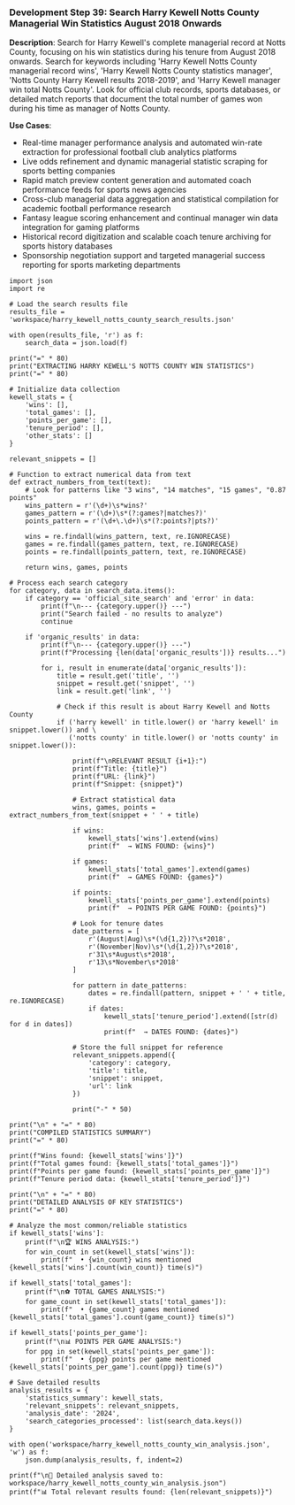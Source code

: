 ### Development Step 39: Search Harry Kewell Notts County Managerial Win Statistics August 2018 Onwards

**Description**: Search for Harry Kewell's complete managerial record at Notts County, focusing on his win statistics during his tenure from August 2018 onwards. Search for keywords including 'Harry Kewell Notts County managerial record wins', 'Harry Kewell Notts County statistics manager', 'Notts County Harry Kewell results 2018-2019', and 'Harry Kewell manager win total Notts County'. Look for official club records, sports databases, or detailed match reports that document the total number of games won during his time as manager of Notts County.

**Use Cases**:
- Real-time manager performance analysis and automated win-rate extraction for professional football club analytics platforms
- Live odds refinement and dynamic managerial statistic scraping for sports betting companies
- Rapid match preview content generation and automated coach performance feeds for sports news agencies
- Cross-club managerial data aggregation and statistical compilation for academic football performance research
- Fantasy league scoring enhancement and continual manager win data integration for gaming platforms
- Historical record digitization and scalable coach tenure archiving for sports history databases
- Sponsorship negotiation support and targeted managerial success reporting for sports marketing departments

```
import json
import re

# Load the search results file
results_file = 'workspace/harry_kewell_notts_county_search_results.json'

with open(results_file, 'r') as f:
    search_data = json.load(f)

print("=" * 80)
print("EXTRACTING HARRY KEWELL'S NOTTS COUNTY WIN STATISTICS")
print("=" * 80)

# Initialize data collection
kewell_stats = {
    'wins': [],
    'total_games': [],
    'points_per_game': [],
    'tenure_period': [],
    'other_stats': []
}

relevant_snippets = []

# Function to extract numerical data from text
def extract_numbers_from_text(text):
    # Look for patterns like "3 wins", "14 matches", "15 games", "0.87 points"
    wins_pattern = r'(\d+)\s*wins?'
    games_pattern = r'(\d+)\s*(?:games?|matches?)'
    points_pattern = r'(\d+\.\d+)\s*(?:points?|pts?)'
    
    wins = re.findall(wins_pattern, text, re.IGNORECASE)
    games = re.findall(games_pattern, text, re.IGNORECASE)
    points = re.findall(points_pattern, text, re.IGNORECASE)
    
    return wins, games, points

# Process each search category
for category, data in search_data.items():
    if category == 'official_site_search' and 'error' in data:
        print(f"\n--- {category.upper()} ---")
        print("Search failed - no results to analyze")
        continue
        
    if 'organic_results' in data:
        print(f"\n--- {category.upper()} ---")
        print(f"Processing {len(data['organic_results'])} results...")
        
        for i, result in enumerate(data['organic_results']):
            title = result.get('title', '')
            snippet = result.get('snippet', '')
            link = result.get('link', '')
            
            # Check if this result is about Harry Kewell and Notts County
            if ('harry kewell' in title.lower() or 'harry kewell' in snippet.lower()) and \
               ('notts county' in title.lower() or 'notts county' in snippet.lower()):
                
                print(f"\nRELEVANT RESULT {i+1}:")
                print(f"Title: {title}")
                print(f"URL: {link}")
                print(f"Snippet: {snippet}")
                
                # Extract statistical data
                wins, games, points = extract_numbers_from_text(snippet + ' ' + title)
                
                if wins:
                    kewell_stats['wins'].extend(wins)
                    print(f"  → WINS FOUND: {wins}")
                    
                if games:
                    kewell_stats['total_games'].extend(games)
                    print(f"  → GAMES FOUND: {games}")
                    
                if points:
                    kewell_stats['points_per_game'].extend(points)
                    print(f"  → POINTS PER GAME FOUND: {points}")
                
                # Look for tenure dates
                date_patterns = [
                    r'(August|Aug)\s*(\d{1,2})?\s*2018',
                    r'(November|Nov)\s*(\d{1,2})?\s*2018',
                    r'31\s*August\s*2018',
                    r'13\s*November\s*2018'
                ]
                
                for pattern in date_patterns:
                    dates = re.findall(pattern, snippet + ' ' + title, re.IGNORECASE)
                    if dates:
                        kewell_stats['tenure_period'].extend([str(d) for d in dates])
                        print(f"  → DATES FOUND: {dates}")
                
                # Store the full snippet for reference
                relevant_snippets.append({
                    'category': category,
                    'title': title,
                    'snippet': snippet,
                    'url': link
                })
                
                print("-" * 50)

print("\n" + "=" * 80)
print("COMPILED STATISTICS SUMMARY")
print("=" * 80)

print(f"Wins found: {kewell_stats['wins']}")
print(f"Total games found: {kewell_stats['total_games']}")
print(f"Points per game found: {kewell_stats['points_per_game']}")
print(f"Tenure period data: {kewell_stats['tenure_period']}")

print("\n" + "=" * 80)
print("DETAILED ANALYSIS OF KEY STATISTICS")
print("=" * 80)

# Analyze the most common/reliable statistics
if kewell_stats['wins']:
    print(f"\n🏆 WINS ANALYSIS:")
    for win_count in set(kewell_stats['wins']):
        print(f"  • {win_count} wins mentioned {kewell_stats['wins'].count(win_count)} time(s)")

if kewell_stats['total_games']:
    print(f"\n⚽ TOTAL GAMES ANALYSIS:")
    for game_count in set(kewell_stats['total_games']):
        print(f"  • {game_count} games mentioned {kewell_stats['total_games'].count(game_count)} time(s)")

if kewell_stats['points_per_game']:
    print(f"\n📊 POINTS PER GAME ANALYSIS:")
    for ppg in set(kewell_stats['points_per_game']):
        print(f"  • {ppg} points per game mentioned {kewell_stats['points_per_game'].count(ppg)} time(s)")

# Save detailed results
analysis_results = {
    'statistics_summary': kewell_stats,
    'relevant_snippets': relevant_snippets,
    'analysis_date': '2024',
    'search_categories_processed': list(search_data.keys())
}

with open('workspace/harry_kewell_notts_county_win_analysis.json', 'w') as f:
    json.dump(analysis_results, f, indent=2)

print(f"\n📁 Detailed analysis saved to: workspace/harry_kewell_notts_county_win_analysis.json")
print(f"📊 Total relevant results found: {len(relevant_snippets)}")
```